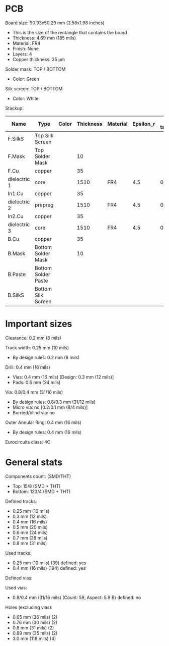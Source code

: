 # PCB

Board size: 90.93x50.29 mm (3.58x1.98 inches)

- This is the size of the rectangle that contains the board
- Thickness: 4.69 mm (185 mils)
- Material: FR4
- Finish: None
- Layers: 4
- Copper thickness: 35 µm

Solder mask: TOP / BOTTOM

- Color: Green

Silk screen: TOP / BOTTOM

- Color: White


Stackup:

| Name                 | Type                 | Color    | Thickness | Material        | Epsilon_r | Loss tangent |
|----------------------|----------------------|----------|-----------|-----------------|-----------|--------------|
| F.SilkS              | Top Silk Screen      |          |           |                 |           |              |
| F.Mask               | Top Solder Mask      |          |        10 |                 |           |              |
| F.Cu                 | copper               |          |        35 |                 |           |              |
| dielectric 1         | core                 |          |      1510 | FR4             |       4.5 |         0.02 |
| In1.Cu               | copper               |          |        35 |                 |           |              |
| dielectric 2         | prepreg              |          |      1510 | FR4             |       4.5 |         0.02 |
| In2.Cu               | copper               |          |        35 |                 |           |              |
| dielectric 3         | core                 |          |      1510 | FR4             |       4.5 |         0.02 |
| B.Cu                 | copper               |          |        35 |                 |           |              |
| B.Mask               | Bottom Solder Mask   |          |        10 |                 |           |              |
| B.Paste              | Bottom Solder Paste  |          |           |                 |           |              |
| B.SilkS              | Bottom Silk Screen   |          |           |                 |           |              |

# Important sizes

Clearance: 0.2 mm (8 mils)

Track width: 0.25 mm (10 mils)

- By design rules: 0.2 mm (8 mils)

Drill: 0.4 mm (16 mils)

- Vias: 0.4 mm (16 mils) [Design: 0.3 mm (12 mils)]
- Pads: 0.6 mm (24 mils)

Via: 0.8/0.4 mm (31/16 mils)

- By design rules: 0.8/0.3 mm (31/12 mils)
- Micro via: no [0.2/0.1 mm (8/4 mils)]
- Burried/blind via: no

Outer Annular Ring: 0.4 mm (16 mils)

- By design rules: 0.4 mm (16 mils)

Eurocircuits class: 4C


# General stats

Components count: (SMD/THT)

- Top: 15/8 (SMD + THT)
- Bottom: 123/4 (SMD + THT)

Defined tracks:

- 0.25 mm (10 mils)
- 0.3 mm (12 mils)
- 0.4 mm (16 mils)
- 0.5 mm (20 mils)
- 0.6 mm (24 mils)
- 0.7 mm (28 mils)
- 0.8 mm (31 mils)

Used tracks:

- 0.25 mm (10 mils) (39) defined: yes
- 0.4 mm (16 mils) (194) defined: yes

Defined vias:


Used vias:

- 0.8/0.4 mm (31/16 mils) (Count: 59, Aspect: 5.9 B) defined: no

Holes (excluding vias):

- 0.65 mm (26 mils) (2)
- 0.76 mm (30 mils) (2)
- 0.8 mm (31 mils) (2)
- 0.89 mm (35 mils) (2)
- 3.0 mm (118 mils) (4)




